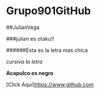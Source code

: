 # Grupo901GitHub

##JulianVega

###julian es otaku!!

######Esta es la letra mas chica

*cursiva la letra*

**Acapulco es negro**

[Click Aquí]https://www.github.com
